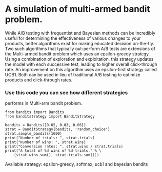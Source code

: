 # A simulation of multi-armed bandit problem. 

While A/B testing with frequentist and Bayesian methods can be incredibly useful for determining the effectiveness of various changes to your products, better algorithms exist for making educated decision on-the-fly. Two such algorithms that typically out-perform A/B tests are extensions of the Multi-armed bandit problem which uses an epsilon-greedy strategy. Using a combination of exploration and exploitation, this strategy updates the model with each successive test, leading to higher overall click-through rate. An improvement on this algorithm uses an epsilon-first strategy called UCB1. Both can be used in lieu of traditional A/B testing to optimize products and click-through rates.

### Use this code you can see how different strategies
performs in Multi-arm bandit problem. 

```
from bandits import Bandits
from banditstrategy import BanditStrategy

bandits = Bandits([0.05, 0.03, 0.06])
strat = BanditStrategy(bandits, 'random_choice')
strat.sample_bandits(1000)
print("Number of trials: ", strat.trials)
print("Number of wins: ", strat.wins)
print("Conversion rates: ", strat.wins / strat.trials)
print("A total of %d wins of %d trials." % \
    (strat.wins.sum(), strat.trials.sum()))
```
Available strategy:  epsilon-greedy, softmax, ucb1 and bayesian bandits

